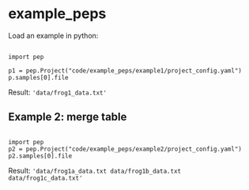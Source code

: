 # example_peps

Load an example in python:

```{python}

import pep

p1 = pep.Project("code/example_peps/example1/project_config.yaml")
p.samples[0].file
``` 

Result: `'data/frog1_data.txt'`
## Example 2: merge table


```{python}

import pep
p2 = pep.Project("code/example_peps/example2/project_config.yaml")
p2.samples[0].file
```

Result: `'data/frog1a_data.txt data/frog1b_data.txt data/frog1c_data.txt'`
